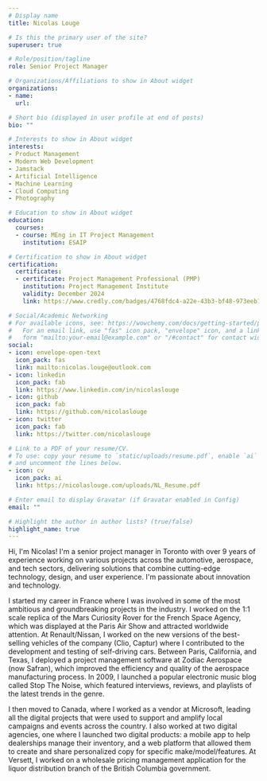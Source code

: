 ```yaml
---
# Display name
title: Nicolas Louge

# Is this the primary user of the site?
superuser: true

# Role/position/tagline
role: Senior Project Manager

# Organizations/Affiliations to show in About widget
organizations:
- name:
  url:

# Short bio (displayed in user profile at end of posts)
bio: ""

# Interests to show in About widget
interests:
- Product Management
- Modern Web Development
- Jamstack
- Artificial Intelligence
- Machine Learning
- Cloud Computing
- Photography

# Education to show in About widget
education:
  courses:
  - course: MEng in IT Project Management
    institution: ESAIP

# Certification to show in About widget
certification:
  certificates:
  - certificate: Project Management Professional (PMP)
    institution: Project Management Institute
    validity: December 2024
    link: https://www.credly.com/badges/4768fdc4-a22e-43b3-bf48-973eeb1bebc4/linked_in_profile

# Social/Academic Networking
# For available icons, see: https://wowchemy.com/docs/getting-started/page-builder/#icons
#   For an email link, use "fas" icon pack, "envelope" icon, and a link in the
#   form "mailto:your-email@example.com" or "/#contact" for contact widget.
social:
- icon: envelope-open-text
  icon_pack: fas
  link: mailto:nicolas.louge@outlook.com
- icon: linkedin
  icon_pack: fab
  link: https://www.linkedin.com/in/nicolaslouge
- icon: github
  icon_pack: fab
  link: https://github.com/nicolaslouge
- icon: twitter
  icon_pack: fab
  link: https://twitter.com/nicolaslouge

# Link to a PDF of your resume/CV.
# To use: copy your resume to `static/uploads/resume.pdf`, enable `ai` icons in `params.toml`, 
# and uncomment the lines below.
- icon: cv
  icon_pack: ai
  link: https://nicolaslouge.com/uploads/NL_Resume.pdf

# Enter email to display Gravatar (if Gravatar enabled in Config)
email: ""

# Highlight the author in author lists? (true/false)
highlight_name: true
---
```


Hi, I'm Nicolas! I'm a senior project manager in Toronto with over 9 years of experience working on various projects across the automotive, aerospace, and tech sectors, delivering solutions that combine cutting-edge technology, design, and user experience. I'm passionate about innovation and technology.

I started my career in France where I was involved in some of the most ambitious and groundbreaking projects in the industry. I worked on the 1:1 scale replica of the Mars Curiosity Rover for the French Space Agency, which was displayed at the Paris Air Show and attracted worldwide attention. At Renault/Nissan, I worked on the new versions of the best-selling vehicles of the company (Clio, Captur) where I contributed to the development and testing of self-driving cars. Between Paris, California, and Texas, I deployed a project management software at Zodiac Aerospace (now Safran), which improved the efficiency and quality of the aerospace manufacturing process. In 2009, I launched a popular electronic music blog called Stop The Noise, which featured interviews, reviews, and playlists of the latest trends in the genre.

I then moved to Canada, where I worked as a vendor at Microsoft, leading all the digital projects that were used to support and amplify local campaigns and events across the country. I also worked at two digital agencies, one where I launched two digital products: a mobile app to help dealerships manage their inventory, and a web platform that allowed them to create and share personalized copy for specific make/model/features. At Versett, I worked on a wholesale pricing management application for the liquor distribution branch of the British Columbia government.